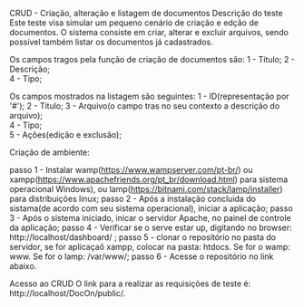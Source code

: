 CRUD - Criação, alteração e listagem de documentos
Descrição do teste
Este teste visa simular um pequeno cenário de criação e edção de documentos. O sistema consiste em criar, alterar e excluir arquivos, sendo possível também listar os documentos já cadastrados.

Os campos tragos pela função de criação de documentos são:
1 - Titulo;
2 - Descrição;	
4 - Tipo;	

Os campos mostrados na listagem são seguintes:
1 - ID(representação por '#');
2 - Titulo;
3 - Arquivo(o campo tras no seu contexto a descrição do arquivo);	
4 - Tipo;	
5 - Ações(edição e exclusão);

Criação de ambiente:

passo 1 - Instalar wamp(https://www.wampserver.com/pt-br/) ou xampp(https://www.apachefriends.org/pt_br/download.html) para sistema operacional Windows), ou lamp(https://bitnami.com/stack/lamp/installer) para distribuições linux;
passo 2 - Após a instalação concluida do sistama(de acordo com seu sistema operacional), iniciar a aplicação;
passo 3 - Após o sistema iniciado, inicar o servidor Apache, no painel de controle da aplicação;
passo 4 - Verificar se o serve estar up, digitando no browser: http://localhost/dashboard/ ;
passo 5 - clonar o repositório no pasta do servidor, se for aplicaçaõ xampp, colocar na pasta: htdocs. Se for o wamp: www. Se for o lamp: /var/www/;
passo 6 - Acesse o repositório no link abaixo.

Acesso ao CRUD
O link para a realizar as requisições de teste é: http://localhost/DocOn/public/.


